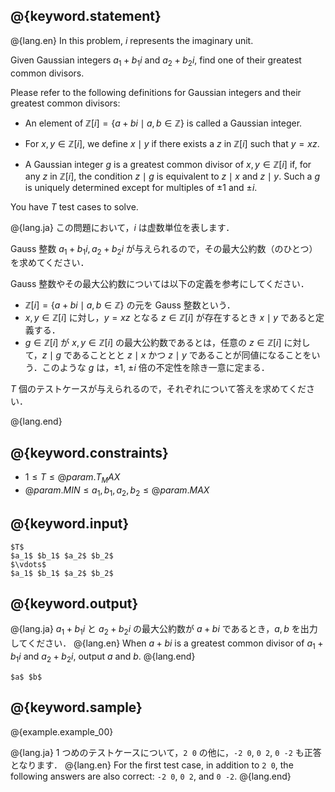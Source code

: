 ## @{keyword.statement}

@{lang.en}
In this problem, $i$ represents the imaginary unit.

Given Gaussian integers $a_1+b_1i$ and $a_2+b_2i$, find one of their greatest common divisors.

Please refer to the following definitions for Gaussian integers and their greatest common divisors:

- An element of $\mathbb{Z}[i] = \lbrace a+bi\mid a,b\in \mathbb{Z}\rbrace$ is called a Gaussian integer.

- For $x, y \in \mathbb{Z}[i]$, we define $x\mid y$ if there exists a $z$ in $\mathbb{Z}[i]$ such that $y = xz$.

- A Gaussian integer $g$ is a greatest common divisor of $x, y\in \mathbb{Z}[i]$ if, for any $z$ in $\mathbb{Z}[i]$, the condition $z\mid g$ is equivalent to $z\mid x$ and $z\mid y$. Such a $g$ is uniquely determined except for multiples of $\pm 1$ and $\pm i$.

You have $T$ test cases to solve.

@{lang.ja}
この問題において，$i$ は虚数単位を表します．

Gauss 整数 $a_1+b_1i, a_2+b_2i$ が与えられるので，その最大公約数（のひとつ）を求めてください．

Gauss 整数やその最大公約数については以下の定義を参考にしてください．

- $\mathbb{Z}[i] = \lbrace a+bi\mid a,b\in \mathbb{Z} \rbrace$ の元を Gauss 整数という．
- $x,y \in \mathbb{Z}[i]$ に対し，$y=xz$ となる $z \in \mathbb{Z}[i]$ が存在するとき $x\mid y$ であると定義する．
- $g \in \mathbb{Z}[i]$ が $x,y \in \mathbb{Z}[i]$ の最大公約数であるとは，任意の $z\in \mathbb{Z}[i]$ に対して，$z\mid g$ であることとと $z\mid x$ かつ $z\mid y$ であることが同値になることをいう．このような $g$ は，$\pm 1$, $\pm i$ 倍の不定性を除き一意に定まる．

$T$ 個のテストケースが与えられるので，それぞれについて答えを求めてください．

@{lang.end}

## @{keyword.constraints}
- $1 \leq T \leq @{param.T_MAX}$
- $@{param.MIN} \leq a_1, b_1, a_2, b_2 \leq @{param.MAX}$

## @{keyword.input}

```
$T$
$a_1$ $b_1$ $a_2$ $b_2$
$\vdots$
$a_1$ $b_1$ $a_2$ $b_2$
```

## @{keyword.output}
@{lang.ja}
$a_1+b_1i$ と $a_2+b_2i$ の最大公約数が $a+bi$ であるとき，$a, b$ を出力してください．
@{lang.en}
When $a+bi$ is a greatest common divisor of $a_1+b_1i$ and $a_2+b_2i$, output $a$ and $b$. 
@{lang.end}

```
$a$ $b$
```

## @{keyword.sample}

@{example.example_00}

@{lang.ja}
$1$ つめのテストケースについて，`2 0` の他に，`-2 0`, `0 2`, `0 -2` も正答となります．
@{lang.en}
For the first test case, in addition to `2 0`, the following answers are also correct: `-2 0`, `0 2`, and `0 -2`.
@{lang.end}
